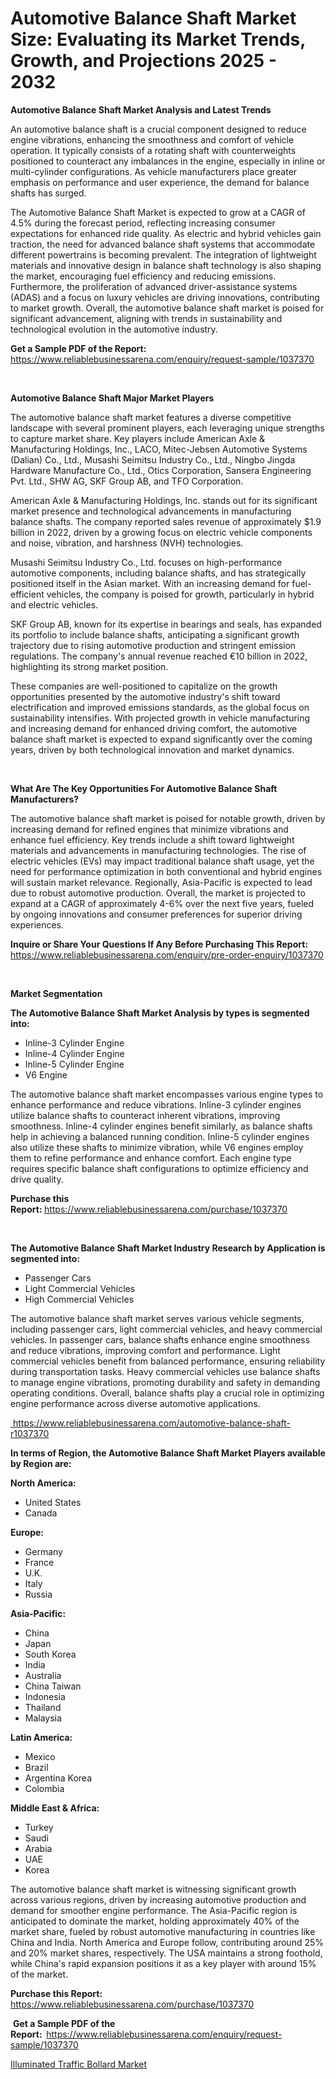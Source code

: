 <p><h1>Automotive Balance Shaft Market Size: Evaluating its Market Trends, Growth, and Projections 2025 - 2032</h1></p><p><strong>Automotive Balance Shaft Market Analysis and Latest Trends</strong></p>
<p><p>An automotive balance shaft is a crucial component designed to reduce engine vibrations, enhancing the smoothness and comfort of vehicle operation. It typically consists of a rotating shaft with counterweights positioned to counteract any imbalances in the engine, especially in inline or multi-cylinder configurations. As vehicle manufacturers place greater emphasis on performance and user experience, the demand for balance shafts has surged.</p><p>The Automotive Balance Shaft Market is expected to grow at a CAGR of 4.5% during the forecast period, reflecting increasing consumer expectations for enhanced ride quality. As electric and hybrid vehicles gain traction, the need for advanced balance shaft systems that accommodate different powertrains is becoming prevalent. The integration of lightweight materials and innovative design in balance shaft technology is also shaping the market, encouraging fuel efficiency and reducing emissions. Furthermore, the proliferation of advanced driver-assistance systems (ADAS) and a focus on luxury vehicles are driving innovations, contributing to market growth. Overall, the automotive balance shaft market is poised for significant advancement, aligning with trends in sustainability and technological evolution in the automotive industry.</p></p>
<p><strong>Get a Sample PDF of the Report:&nbsp;</strong> <a href="https://www.reliablebusinessarena.com/enquiry/request-sample/1037370?utm_campaign=2630&utm_medium=2&utm_source=Github&utm_content=ia&utm_term=30032025&utm_id=automotive-balance-shaft">https://www.reliablebusinessarena.com/enquiry/request-sample/1037370</a></p>
<p>&nbsp;</p>
<p><strong>Automotive Balance Shaft Major Market Players</strong></p>
<p><p>The automotive balance shaft market features a diverse competitive landscape with several prominent players, each leveraging unique strengths to capture market share. Key players include American Axle & Manufacturing Holdings, Inc., LACO, Mitec-Jebsen Automotive Systems (Dalian) Co., Ltd., Musashi Seimitsu Industry Co., Ltd., Ningbo Jingda Hardware Manufacture Co., Ltd., Otics Corporation, Sansera Engineering Pvt. Ltd., SHW AG, SKF Group AB, and TFO Corporation.</p><p>American Axle & Manufacturing Holdings, Inc. stands out for its significant market presence and technological advancements in manufacturing balance shafts. The company reported sales revenue of approximately $1.9 billion in 2022, driven by a growing focus on electric vehicle components and noise, vibration, and harshness (NVH) technologies.</p><p>Musashi Seimitsu Industry Co., Ltd. focuses on high-performance automotive components, including balance shafts, and has strategically positioned itself in the Asian market. With an increasing demand for fuel-efficient vehicles, the company is poised for growth, particularly in hybrid and electric vehicles.</p><p>SKF Group AB, known for its expertise in bearings and seals, has expanded its portfolio to include balance shafts, anticipating a significant growth trajectory due to rising automotive production and stringent emission regulations. The company's annual revenue reached €10 billion in 2022, highlighting its strong market position.</p><p>These companies are well-positioned to capitalize on the growth opportunities presented by the automotive industry's shift toward electrification and improved emissions standards, as the global focus on sustainability intensifies. With projected growth in vehicle manufacturing and increasing demand for enhanced driving comfort, the automotive balance shaft market is expected to expand significantly over the coming years, driven by both technological innovation and market dynamics.</p></p>
<p>&nbsp;</p>
<p><strong>What Are The Key Opportunities For Automotive Balance Shaft Manufacturers?</strong></p>
<p><p>The automotive balance shaft market is poised for notable growth, driven by increasing demand for refined engines that minimize vibrations and enhance fuel efficiency. Key trends include a shift toward lightweight materials and advancements in manufacturing technologies. The rise of electric vehicles (EVs) may impact traditional balance shaft usage, yet the need for performance optimization in both conventional and hybrid engines will sustain market relevance. Regionally, Asia-Pacific is expected to lead due to robust automotive production. Overall, the market is projected to expand at a CAGR of approximately 4-6% over the next five years, fueled by ongoing innovations and consumer preferences for superior driving experiences.</p></p>
<p><strong>Inquire or Share Your Questions If Any Before Purchasing This Report:</strong> <a href="https://www.reliablebusinessarena.com/enquiry/pre-order-enquiry/1037370?utm_campaign=2630&utm_medium=2&utm_source=Github&utm_content=ia&utm_term=30032025&utm_id=automotive-balance-shaft">https://www.reliablebusinessarena.com/enquiry/pre-order-enquiry/1037370</a></p>
<p>&nbsp;</p>
<p><strong>Market Segmentation</strong></p>
<p><strong>The Automotive Balance Shaft Market Analysis by types is segmented into:</strong></p>
<p><ul><li>Inline-3 Cylinder Engine</li><li>Inline-4 Cylinder Engine</li><li>Inline-5 Cylinder Engine</li><li>V6 Engine</li></ul></p>
<p><p>The automotive balance shaft market encompasses various engine types to enhance performance and reduce vibrations. Inline-3 cylinder engines utilize balance shafts to counteract inherent vibrations, improving smoothness. Inline-4 cylinder engines benefit similarly, as balance shafts help in achieving a balanced running condition. Inline-5 cylinder engines also utilize these shafts to minimize vibration, while V6 engines employ them to refine performance and enhance comfort. Each engine type requires specific balance shaft configurations to optimize efficiency and drive quality.</p></p>
<p><strong>Purchase this Report:&nbsp;</strong><a href="https://www.reliablebusinessarena.com/purchase/1037370?utm_campaign=2630&utm_medium=2&utm_source=Github&utm_content=ia&utm_term=30032025&utm_id=automotive-balance-shaft">https://www.reliablebusinessarena.com/purchase/1037370</a></p>
<p>&nbsp;</p>
<p><strong>The Automotive Balance Shaft Market Industry Research by Application is segmented into:</strong></p>
<p><ul><li>Passenger Cars</li><li>Light Commercial Vehicles</li><li>High Commercial Vehicles</li></ul></p>
<p><p>The automotive balance shaft market serves various vehicle segments, including passenger cars, light commercial vehicles, and heavy commercial vehicles. In passenger cars, balance shafts enhance engine smoothness and reduce vibrations, improving comfort and performance. Light commercial vehicles benefit from balanced performance, ensuring reliability during transportation tasks. Heavy commercial vehicles use balance shafts to manage engine vibrations, promoting durability and safety in demanding operating conditions. Overall, balance shafts play a crucial role in optimizing engine performance across diverse automotive applications.</p></p>
<p><a href="https://www.reliablebusinessarena.com/automotive-balance-shaft-r1037370?utm_campaign=2630&utm_medium=2&utm_source=Github&utm_content=ia&utm_term=30032025&utm_id=automotive-balance-shaft">&nbsp;https://www.reliablebusinessarena.com/automotive-balance-shaft-r1037370</a></p>
<p><strong>In terms of Region, the Automotive Balance Shaft Market Players available by Region are:</strong></p>
<p>
    <p> <strong> North America: </strong>
        <ul>
            <li>United States</li>
            <li>Canada</li>
        </ul>
        </p> 
    <p> <strong> Europe: </strong>
        <ul>
            <li>Germany</li>
            <li>France</li>
            <li>U.K.</li>
            <li>Italy</li>
            <li>Russia</li>
        </ul>
        </p> 
    <p> <strong> Asia-Pacific: </strong>
        <ul>
            <li>China</li>
            <li>Japan</li>
            <li>South Korea</li>
            <li>India</li>
            <li>Australia</li>
            <li>China Taiwan</li>
            <li>Indonesia</li>
            <li>Thailand</li>
            <li>Malaysia</li>
        </ul>
        </p> 
    <p> <strong> Latin America: </strong>
        <ul>
            <li>Mexico</li>
            <li>Brazil</li>
            <li>Argentina Korea</li>
            <li>Colombia</li>
        </ul>
        </p> 
    <p> <strong> Middle East & Africa: </strong>
        <ul>
            <li>Turkey</li>
            <li>Saudi</li>
            <li>Arabia</li>
            <li>UAE</li>
            <li>Korea</li>
        </ul>
    </p>
    </p>
<p><p>The automotive balance shaft market is witnessing significant growth across various regions, driven by increasing automotive production and demand for smoother engine performance. The Asia-Pacific region is anticipated to dominate the market, holding approximately 40% of the market share, fueled by robust automotive manufacturing in countries like China and India. North America and Europe follow, contributing around 25% and 20% market shares, respectively. The USA maintains a strong foothold, while China's rapid expansion positions it as a key player with around 15% of the market.</p></p>
<p><strong>Purchase this Report: </strong><a href="https://www.reliablebusinessarena.com/purchase/1037370?utm_campaign=2630&utm_medium=2&utm_source=Github&utm_content=ia&utm_term=30032025&utm_id=automotive-balance-shaft">https://www.reliablebusinessarena.com/purchase/1037370</a></p>
<p>&nbsp;<strong>Get a Sample PDF of the Report:&nbsp;&nbsp;</strong><a href="https://www.reliablebusinessarena.com/enquiry/request-sample/1037370?utm_campaign=2630&utm_medium=2&utm_source=Github&utm_content=ia&utm_term=30032025&utm_id=automotive-balance-shaft">https://www.reliablebusinessarena.com/enquiry/request-sample/1037370</a></p>
<p><strong></strong></p>
<p><p><a href="https://github.com/semiensamuel72378/Market-Research-Report-List-1/blob/main/illuminated-traffic-bollard-market.md?utm_campaign=2630&utm_medium=2&utm_source=Github&utm_content=ia&utm_term=30032025&utm_id=automotive-balance-shaft">Illuminated Traffic Bollard Market</a></p></p>